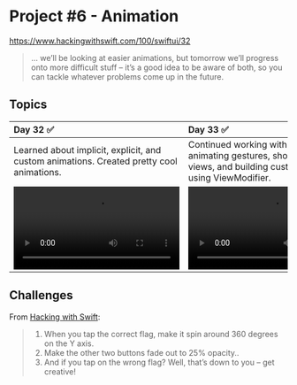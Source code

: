 # Project #6 - Animation

https://www.hackingwithswift.com/100/swiftui/32

> ... we’ll be looking at easier animations, but tomorrow we’ll progress onto more difficult stuff – it’s a good idea to be aware of both, so you can tackle whatever problems come up in the future.

## Topics
|Day 32 :white_check_mark: | Day 33 :white_check_mark: | Day 34 :white_check_mark: |
|:--|:--|:--|
| Learned about implicit, explicit, and custom animations. Created pretty cool animations. | Continued working with animations, animating gestures, showing and hiding views, and building custom transitions using ViewModifier. | Completed the challenges for the project|
|![D32](Data/D32.mov)|![D33](Data/D33.mov)|![D34](https://user-images.githubusercontent.com/12801333/118752378-f8f9e600-b830-11eb-9c6e-d451b1eb0e4c.mp4)|

## Challenges

From [Hacking with Swift](https://www.hackingwithswift.com/books/ios-swiftui/animation-wrap-up):
>1. When you tap the correct flag, make it spin around 360 degrees on the Y axis.
>2. Make the other two buttons fade out to 25% opacity..
>3. And if you tap on the wrong flag? Well, that’s down to you – get creative!
